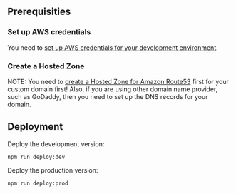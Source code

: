 ## Prerequisities

### Set up AWS credentials

You need to [set up AWS credentials for your development environment](https://serverless.com/framework/docs/providers/aws/guide/credentials/).

### Create a Hosted Zone

NOTE: You need to [create a Hosted Zone for Amazon Route53](http://docs.aws.amazon.com/AmazonS3/latest/dev/website-hosting-custom-domain-walkthrough.html#root-domain-walkthrough-switch-to-route53-as-dnsprovider) first for your custom domain first! Also, if you are using other domain name provider, such as GoDaddy, then you need to set up the DNS records for your domain.


## Deployment

Deploy the development version:

    npm run deploy:dev

Deploy the production version:

    npm run deploy:prod
